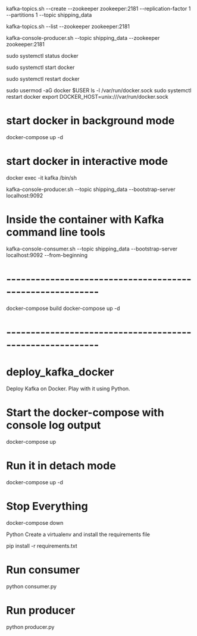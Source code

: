 kafka-topics.sh --create --zookeeper zookeeper:2181 --replication-factor 1 --partitions 1 --topic shipping_data

kafka-topics.sh --list --zookeeper zookeeper:2181



kafka-console-producer.sh --topic shipping_data --zookeeper zookeeper:2181

sudo systemctl status docker

sudo systemctl start docker

sudo systemctl restart docker


sudo usermod -aG docker $USER
ls -l /var/run/docker.sock
sudo systemctl restart docker
export DOCKER_HOST=unix:///var/run/docker.sock


# start docker in background mode
docker-compose up -d

# start docker in interactive mode
docker exec -it kafka /bin/sh



kafka-console-producer.sh --topic shipping_data --bootstrap-server localhost:9092


# Inside the container with Kafka command line tools
kafka-console-consumer.sh --topic shipping_data --bootstrap-server localhost:9092 --from-beginning



# --------------------------------------------------------- #
docker-compose build
docker-compose up -d
# --------------------------------------------------------- #

# deploy_kafka_docker
Deploy Kafka on Docker. Play with it using Python.


# Start the docker-compose with console log output
docker-compose up

# Run it in detach mode
docker-compose up -d

# Stop Everything
docker-compose down

Python
Create a virtualenv and install the requirements file

pip install -r requirements.txt

# Run consumer
python consumer.py

# Run producer
python producer.py
